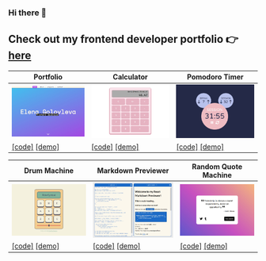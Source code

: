 ### Hi there 👀

## Check out my frontend developer portfolio 👉 [here](https://g-elena-web.github.io/)

Portfolio | Calculator | Pomodoro Timer
------------ | ------------- | -------------
| ![portfolio app screenshot](https://raw.githubusercontent.com/g-elena-web/g-elena-web.github.io/master/src/components/work/projects/portfolio.jpg) | ![calculator app screenshot](https://raw.githubusercontent.com/g-elena-web/g-elena-web.github.io/master/src/components/work/projects/calc.jpg) | ![pomodoro timer screenshot](https://raw.githubusercontent.com/g-elena-web/g-elena-web.github.io/master/src/components/work/projects/timer.jpg)
[[code]](https://github.com/g-elena-web/g-elena-web.github.io) [[demo]](https://g-elena-web.github.io/) | [[code]](https://github.com/g-elena-web/calculator) [[demo]](https://g-elena-web.github.io/calculator/) | [[code]](https://github.com/g-elena-web/pomodoro-timer) [[demo]](https://g-elena-web.github.io/pomodoro-timer/)

Drum Machine | Markdown Previewer | Random Quote Machine
------------ | ------------- | -------------
| ![drum machine app screenshot](https://raw.githubusercontent.com/g-elena-web/g-elena-web.github.io/master/src/components/work/projects/drum_machine.jpg) | ![markdown previewer app screenshot](https://raw.githubusercontent.com/g-elena-web/g-elena-web.github.io/master/src/components/work/projects/markdown.jpg) | ![random quote machine app screenshot](https://raw.githubusercontent.com/g-elena-web/g-elena-web.github.io/master/src/components/work/projects/quote.jpg)
[[code]](https://github.com/g-elena-web/drum-machine) [[demo]](https://g-elena-web.github.io/drum-machine/) | [[code]](https://github.com/g-elena-web/markdown-previewer) [[demo]](https://g-elena-web.github.io/markdown-previewer/) | [[code]](https://github.com/g-elena-web/random-quote-machine) [[demo]](https://g-elena-web.github.io/random-quote-machine/)

<!--
**g-elena-web/g-elena-web** is a ✨ _special_ ✨ repository because its `README.md` (this file) appears on your GitHub profile.

Here are some ideas to get you started:

- 🔭 I’m currently working on ...
- 🌱 I’m currently learning ...
- 👯 I’m looking to collaborate on ...
- 🤔 I’m looking for help with ...
- 💬 Ask me about ...
- 📫 How to reach me: ...
- 😄 Pronouns: ...
- ⚡ Fun fact: ...
-->
